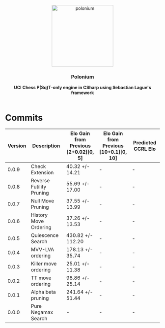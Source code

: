 <div align="center">

<img src="https://github.com/Dragjon/Polonium/assets/140328303/39e9d7e0-2478-4302-8764-b9b1557ba022" alt="polonium" width="200" height="200">

<h3>Polonium</h3>
<b> UCI Chess P(Sq)T-only engine in CSharp using Sebastian Lague's framework</b>
<br>
<br>
</div>

# Commits
| Version | Description                     | Elo Gain from Previous [2+0.02][0, 5] | Elo Gain from Previous [10+0.1][0, 10] | Predicted CCRL Elo |
|---------|---------------------------------|---------------------------------------|----------------------------------------|--------------------|
| 0.0.9   | Check Extension                 | 40.32 +/- 14.21                       | -                                      | -                  |
| 0.0.8   | Reverse Futility Pruning        | 55.69 +/- 17.00                       | -                                      | -                  |
| 0.0.7   | Null Move Pruning               | 37.55 +/- 13.99                       | -                                      | -                  |
| 0.0.6   | History Move Ordering           | 37.26 +/- 13.53                       | -                                      | -                  |
| 0.0.5   | Quiescence Search               | 430.82 +/- 112.20                     | -                                      | -                  |
| 0.0.4   | MVV-LVA ordering                | 178.13 +/- 35.74                      | -                                      | -                  |
| 0.0.3   | Killer move ordering            | 25.01 +/- 11.38                       | -                                      | -                  |
| 0.0.2   | TT move ordering                | 98.86 +/- 25.14                       | -                                      | -                  |
| 0.0.1   | Alpha beta pruning              | 241.64 +/- 51.44                      | -                                      | -                  |
| 0.0.0   | Pure Negamax Search             | -                                     | -                                      | -                  |
